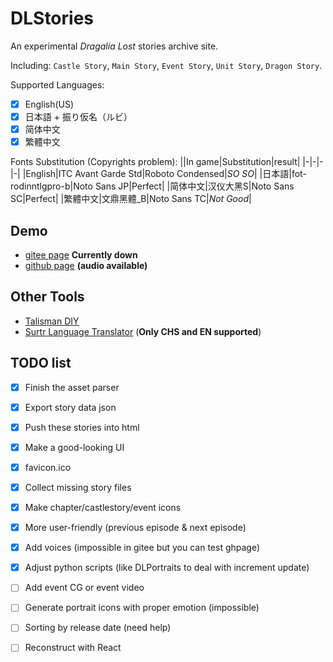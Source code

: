 # DLStories

An experimental *Dragalia Lost* stories archive site. 

Including: `Castle Story`, `Main Story`, `Event Story`, `Unit Story`, `Dragon Story`.

Supported Languages:
- [x] English(US)
- [x] 日本語 + 振り仮名（ルビ）
- [x] 简体中文
- [x] 繁體中文

Fonts Substitution (Copyrights problem):
||In game|Substitution|result|
|-|-|-|-|
|English|ITC Avant Garde Std|Roboto Condensed|*SO SO*|
|日本語|fot-rodinntlgpro-b|Noto Sans JP|Perfect|
|简体中文|汉仪大黑S|Noto Sans SC|Perfect|
|繁體中文|文鼎黑體_B|Noto Sans TC|*Not Good*|


## Demo

- [gitee page](https://sh0wer1ee.gitee.io/dlstories/) **Currently down**
- [github page](https://sh0wer1ee.github.io/DLStories/) **(audio available)**

## Other Tools

- [Talisman DIY](https://sh0wer1ee.github.io/DLStories/talismandiy) 
- [Surtr Language Translator](https://sh0wer1ee.github.io/DLStories/translator) (**Only CHS and EN supported**)

## TODO list

- [x] Finish the asset parser
- [x] Export story data json
- [x] Push these stories into html
- [x] Make a good-looking UI
- [x] favicon.ico
- [x] Collect missing story files
- [x] Make chapter/castlestory/event icons
- [x] More user-friendly (previous episode & next episode)
- [x] Add voices (impossible in gitee but you can test ghpage)
- [x] Adjust python scripts (like DLPortraits to deal with increment update)
- [ ] Add event CG or event video
- [ ] Generate portrait icons with proper emotion (impossible)
- [ ] Sorting by release date (need help)
- [ ] Reconstruct with React

